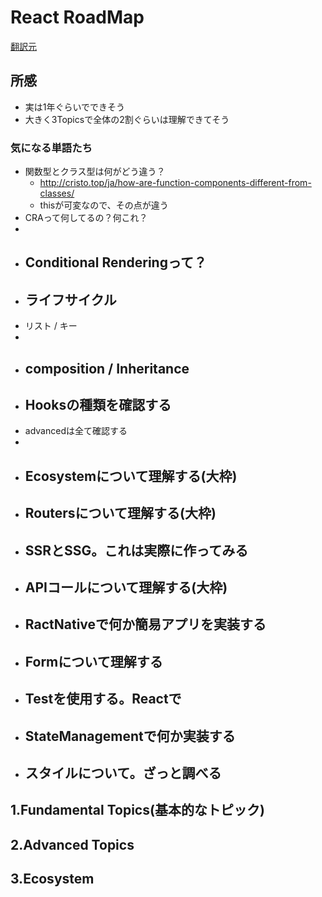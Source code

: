 # React RoadMap

[翻訳元](https://roadmap.sh/react)

## 所感
 
 - 実は1年ぐらいでできそう
 - 大きく3Topicsで全体の2割ぐらいは理解できてそう

### 気になる単語たち
 
 - 関数型とクラス型は何がどう違う？
   - http://cristo.top/ja/how-are-function-components-different-from-classes/
   - thisが可変なので、その点が違う
 - CRAって何してるの？何これ？
  - 
 - Conditional Renderingって？
   - 
 - ライフサイクル
   - 
 - リスト / キー
  - 
 - composition / Inheritance
   - 
 - Hooksの種類を確認する
   - 
 - advancedは全て確認する
  - 
 - Ecosystemについて理解する(大枠)
   - 
 - Routersについて理解する(大枠)
   - 
 - SSRとSSG。これは実際に作ってみる
   - 
 - APIコールについて理解する(大枠)
   - 
 - RactNativeで何か簡易アプリを実装する
   - 
 - Formについて理解する
   - 
 - Testを使用する。Reactで
   - 
 - StateManagementで何か実装する
   - 
 - スタイルについて。ざっと調べる
   - 


## 1.Fundamental Topics(基本的なトピック)

## 2.Advanced Topics

## 3.Ecosystem